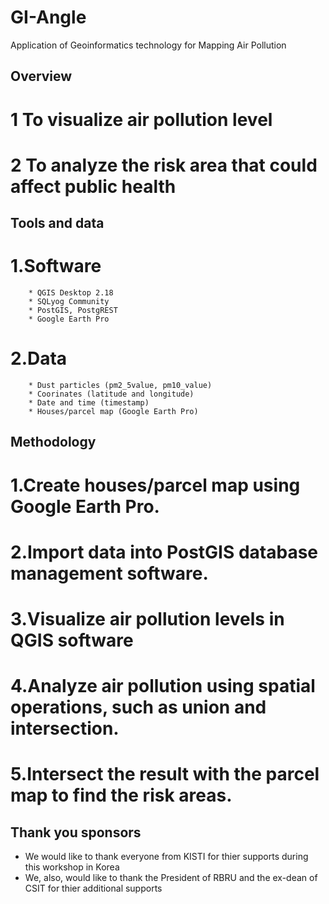 # GI-Angle

Application of Geoinformatics technology for Mapping Air Pollution

## Overview

# 1 To visualize air pollution level
# 2 To analyze the risk area that could affect public health

## Tools and data

# 1.Software
        * QGIS Desktop 2.18
        * SQLyog Community
        * PostGIS, PostgREST
        * Google Earth Pro
# 2.Data
        * Dust particles (pm2_5value, pm10_value)
        * Coorinates (latitude and longitude)
        * Date and time (timestamp)
        * Houses/parcel map (Google Earth Pro)

## Methodology

# 1.Create houses/parcel map using Google Earth Pro.
# 2.Import data into PostGIS database management software.
# 3.Visualize air pollution levels in QGIS software
# 4.Analyze air pollution using spatial operations, such as union and intersection.
# 5.Intersect the result with the parcel map to find the risk areas.

## Thank you sponsors

* We would like to thank everyone from KISTI for thier supports during this workshop in Korea
* We, also, would like to thank the President of RBRU and the ex-dean of CSIT for thier additional supports
